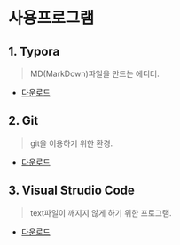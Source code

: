 # 사용프로그램



## 1. Typora

> MD(MarkDown)파일을 만드는 에디터.

* [다운로드](https://www.typora.io/)

## 2. Git

> git을 이용하기 위한 환경.

* [다운로드](https://gitforwindows.org/)

## 3. Visual Strudio Code

> text파일이 깨지지 않게 하기 위한 프로그램.

* [다운로드](https://code.visualstudio.com/)